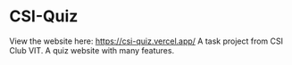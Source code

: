 # CSI-Quiz
View the website here: https://csi-quiz.vercel.app/
A task project from CSI Club VIT. A quiz website with many features.
